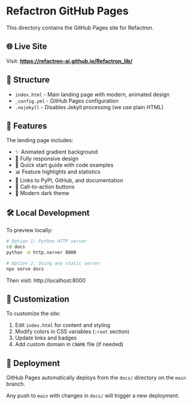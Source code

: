 # Refactron GitHub Pages

This directory contains the GitHub Pages site for Refactron.

## 🌐 Live Site

Visit: **https://refactron-ai.github.io/Refactron_lib/**

## 📁 Structure

- `index.html` - Main landing page with modern, animated design
- `_config.yml` - GitHub Pages configuration
- `.nojekyll` - Disables Jekyll processing (we use plain HTML)

## 🎨 Features

The landing page includes:
- ✨ Animated gradient background
- 📱 Fully responsive design
- 🚀 Quick start guide with code examples
- 📊 Feature highlights and statistics
- 🔗 Links to PyPI, GitHub, and documentation
- 🎯 Call-to-action buttons
- 🌙 Modern dark theme

## 🛠️ Local Development

To preview locally:

```bash
# Option 1: Python HTTP server
cd docs
python -m http.server 8000

# Option 2: Using any static server
npx serve docs
```

Then visit: http://localhost:8000

## 📝 Customization

To customize the site:
1. Edit `index.html` for content and styling
2. Modify colors in CSS variables (`:root` section)
3. Update links and badges
4. Add custom domain in `CNAME` file (if needed)

## 🚀 Deployment

GitHub Pages automatically deploys from the `docs/` directory on the `main` branch.

Any push to `main` with changes in `docs/` will trigger a new deployment.

